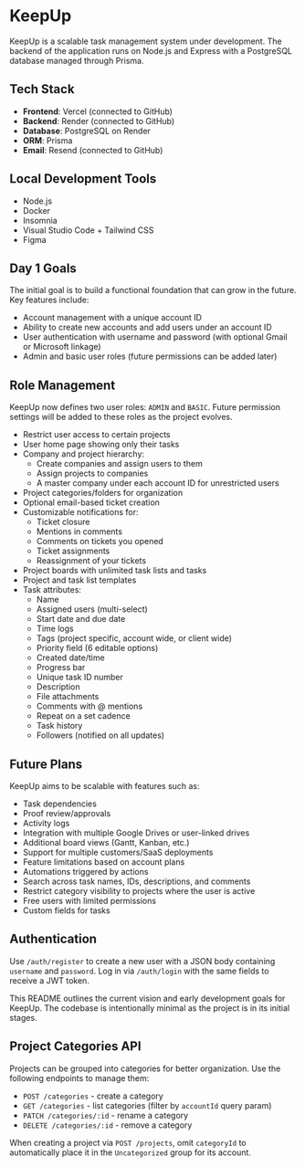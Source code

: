 # KeepUp

KeepUp is a scalable task management system under development. The backend of the application runs on Node.js and Express with a PostgreSQL database managed through Prisma.

## Tech Stack

- **Frontend**: Vercel (connected to GitHub)
- **Backend**: Render (connected to GitHub)
- **Database**: PostgreSQL on Render
- **ORM**: Prisma
- **Email**: Resend (connected to GitHub)

## Local Development Tools

- Node.js
- Docker
- Insomnia
- Visual Studio Code + Tailwind CSS
- Figma

## Day 1 Goals

The initial goal is to build a functional foundation that can grow in the future. Key features include:

- Account management with a unique account ID
- Ability to create new accounts and add users under an account ID
- User authentication with username and password (with optional Gmail or Microsoft linkage)
- Admin and basic user roles (future permissions can be added later)

## Role Management
KeepUp now defines two user roles: `ADMIN` and `BASIC`. Future permission settings will be added to these roles as the project evolves.
- Restrict user access to certain projects
- User home page showing only their tasks
- Company and project hierarchy:
  - Create companies and assign users to them
  - Assign projects to companies
  - A master company under each account ID for unrestricted users
- Project categories/folders for organization
- Optional email-based ticket creation
- Customizable notifications for:
  - Ticket closure
  - Mentions in comments
  - Comments on tickets you opened
  - Ticket assignments
  - Reassignment of your tickets
- Project boards with unlimited task lists and tasks
- Project and task list templates
- Task attributes:
  - Name
  - Assigned users (multi-select)
  - Start date and due date
  - Time logs
  - Tags (project specific, account wide, or client wide)
  - Priority field (6 editable options)
  - Created date/time
  - Progress bar
  - Unique task ID number
  - Description
  - File attachments
  - Comments with @ mentions
  - Repeat on a set cadence
  - Task history
  - Followers (notified on all updates)

## Future Plans

KeepUp aims to be scalable with features such as:

- Task dependencies
- Proof review/approvals
- Activity logs
- Integration with multiple Google Drives or user-linked drives
- Additional board views (Gantt, Kanban, etc.)
- Support for multiple customers/SaaS deployments
- Feature limitations based on account plans
- Automations triggered by actions
- Search across task names, IDs, descriptions, and comments
- Restrict category visibility to projects where the user is active
- Free users with limited permissions
- Custom fields for tasks

## Authentication

Use `/auth/register` to create a new user with a JSON body containing `username` and `password`. Log in via `/auth/login` with the same fields to receive a JWT token.

This README outlines the current vision and early development goals for KeepUp. The codebase is intentionally minimal as the project is in its initial stages.

## Project Categories API

Projects can be grouped into categories for better organization. Use the
following endpoints to manage them:

- `POST /categories` - create a category
- `GET /categories` - list categories (filter by `accountId` query param)
- `PATCH /categories/:id` - rename a category
- `DELETE /categories/:id` - remove a category

When creating a project via `POST /projects`, omit `categoryId` to automatically
place it in the `Uncategorized` group for its account.

